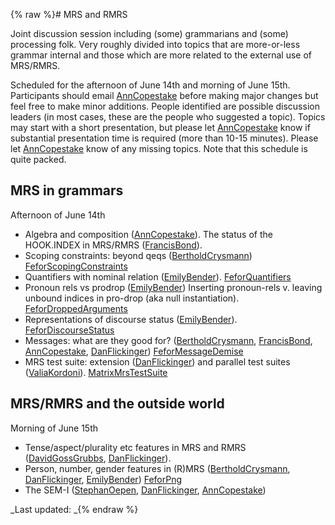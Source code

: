 {% raw %}# MRS and RMRS

Joint discussion session including (some) grammarians and (some)
processing folk. Very roughly divided into topics that are more-or-less
grammar internal and those which are more related to the external use of
MRS/RMRS.

Scheduled for the afternoon of June 14th and morning of June 15th.
Participants should email [AnnCopestake](https://blog.inductorsoftware.com/docsproto/tools/AnnCopestake) before making
major changes but feel free to make minor additions. People identified
are possible discussion leaders (in most cases, these are the people who
suggested a topic). Topics may start with a short presentation, but
please let [AnnCopestake](https://blog.inductorsoftware.com/docsproto/tools/AnnCopestake) know if substantial presentation
time is required (more than 10-15 minutes). Please let
[AnnCopestake](https://blog.inductorsoftware.com/docsproto/tools/AnnCopestake) know of any missing topics. Note that this
schedule is quite packed.

## MRS in grammars

Afternoon of June 14th

- Algebra and composition ([AnnCopestake](https://blog.inductorsoftware.com/docsproto/tools/AnnCopestake)). The status
of the HOOK.INDEX in MRS/RMRS ([FrancisBond](https://blog.inductorsoftware.com/docsproto/tools/FrancisBond)).
- Scoping constraints: beyond qeqs
([BertholdCrysmann](https://blog.inductorsoftware.com/docsproto/tools/BertholdCrysmann))
[FeforScopingConstraints](../FeforScopingConstraints)
- Quantifiers with nominal relation ([EmilyBender](https://blog.inductorsoftware.com/docsproto/tools/EmilyBender)).
[FeforQuantifiers](../FeforQuantifiers)
- Pronoun rels vs prodrop ([EmilyBender](https://blog.inductorsoftware.com/docsproto/tools/EmilyBender)) Inserting
pronoun-rels v. leaving unbound indices in pro-drop (aka null
instantiation). [FeforDroppedArguments](../FeforDroppedArguments)
- Representations of discourse status ([EmilyBender](https://blog.inductorsoftware.com/docsproto/tools/EmilyBender)).
[FeforDiscourseStatus](../FeforDiscourseStatus)
- Messages: what are they good for?
([BertholdCrysmann](https://blog.inductorsoftware.com/docsproto/tools/BertholdCrysmann), [FrancisBond](https://blog.inductorsoftware.com/docsproto/tools/FrancisBond),
[AnnCopestake](https://blog.inductorsoftware.com/docsproto/tools/AnnCopestake), [DanFlickinger](https://blog.inductorsoftware.com/docsproto/tools/DanFlickinger))
[FeforMessageDemise](../FeforMessageDemise)
- MRS test suite: extension ([DanFlickinger](https://blog.inductorsoftware.com/docsproto/tools/DanFlickinger)) and
parallel test suites ([ValiaKordoni](https://blog.inductorsoftware.com/docsproto/tools/ValiaKordoni)).
[MatrixMrsTestSuite](https://blog.inductorsoftware.com/docsproto/matrix/MatrixMrsTestSuite)

## MRS/RMRS and the outside world

Morning of June 15th

- Tense/aspect/plurality etc features in MRS and RMRS
([DavidGossGrubbs](/DavidGossGrubbs),
[DanFlickinger](https://blog.inductorsoftware.com/docsproto/tools/DanFlickinger)).
- Person, number, gender features in (R)MRS
([BertholdCrysmann](https://blog.inductorsoftware.com/docsproto/tools/BertholdCrysmann),
[DanFlickinger](https://blog.inductorsoftware.com/docsproto/tools/DanFlickinger), [EmilyBender](https://blog.inductorsoftware.com/docsproto/tools/EmilyBender))
[FeforPng](../FeforPng)
- The SEM-I ([StephanOepen](https://blog.inductorsoftware.com/docsproto/tools/StephanOepen),
[DanFlickinger](https://blog.inductorsoftware.com/docsproto/tools/DanFlickinger), [AnnCopestake](https://blog.inductorsoftware.com/docsproto/tools/AnnCopestake))

_Last updated: _{% endraw %}
